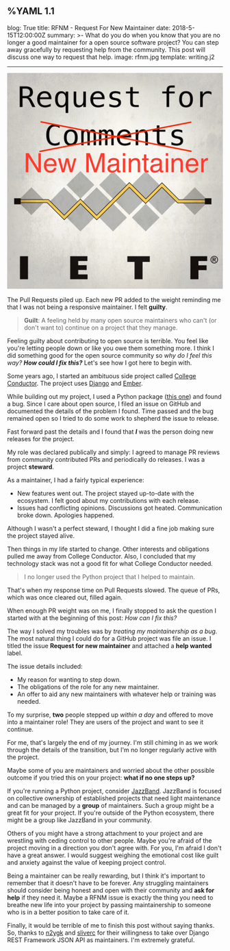 %YAML 1.1
---
blog: True
title: RFNM - Request For New Maintainer
date: 2018-5-15T12:00:00Z
summary: >-
  What do you do
  when you know
  that you are no longer a good maintainer
  for a open source software project?
  You can step away gracefully
  by requesting help
  from the community.
  This post will discuss one way to request that help.
image: rfnm.jpg
template: writing.j2

---

<img class='book' src='rfnm.jpg' alt="Request For New Maintainer">

The Pull Requests piled up.
Each new PR added to the weight reminding me
that I was not being a responsive maintainer.
I felt **guilty**.

> **Guilt**: A feeling held by many open source maintainers
> who can't (or don't want to) continue
> on a project
> that they manage.

Feeling guilty about contributing to open source is terrible.
You feel like you're letting people down
or like you owe them something more.
I think I did something good for the open source community
so *why do I feel this way?*
***How could I fix this?***
Let's see how I got here to begin with.

Some years ago,
I started an ambituous side project
called [College Conductor](https://www.collegeconductor.com/).
The project uses [Django](https://www.djangoproject.com/)
and [Ember](https://emberjs.com/).

While building out my project,
I used a Python package
([this one](http://django-rest-framework-json-api.readthedocs.io/en/stable/))
and found a bug.
Since I care about open source,
I filed an issue on GitHub
and documented the details
of the problem I found.
Time passed
and the bug remained open
so I tried to do some work to shepherd the issue to release.

Fast forward past the details
and I found that ***I*** was the person doing new releases
for the project.

My role was declared publically
and simply:
I agreed to manage PR reviews
from community contributed PRs
and periodically do releases.
I was a project **steward**.

As a maintainer, I had a fairly typical experience:

* New features went out.
  The project stayed up-to-date
  with the ecosystem.
  I felt good about my contributions
  with each release.
* Issues had conflicting opinions.
  Discussions got heated.
  Communication broke down.
  Apologies happened.

Although I wasn't a perfect steward,
I thought I did a fine job making sure the project stayed alive.

Then things in my life started to change.
Other interests and obligations pulled me away
from College Conductor.
Also, I concluded
that my technology stack was not a good fit
for what College Conductor needed.

> I no longer used the Python project
that I helped to maintain.

That's when my response time on Pull Requests slowed.
The queue of PRs, which was once cleared out, filled again.

When enough PR weight was on me,
I finally stopped to ask the question I started with
at the beginning
of this post:
*How can I fix this?*

The way I solved my troubles was by *treating my maintainership
as a bug.*
The most natural thing I could do
for a GitHub project
was file an issue.
I titled the issue **Request for new maintainer**
and attached a **help wanted** label.

The issue details included:

* My reason for wanting to step down.
* The obligations of the role
  for any new maintainer.
* An offer to aid any new maintainers
  with whatever help or training was needed.

To my surprise,
**two** people stepped up
*within a day*
and offered to move into a maintainer role!
They are users of the project
and want to see it continue.

For me,
that's largely the end of my journey.
I'm still chiming in
as we work through the details
of the transition,
but I'm no longer regularly active
with the project.

Maybe some of you are maintainers
and worried about the other possible outcome
if you tried this
on your project:
**what if no one steps up?**

If you're running a Python project,
consider [JazzBand](https://jazzband.co/).
JazzBand is focused
on collective ownership
of established projects
that need light maintenance
and can be managed
by a **group**
of maintainers.
Such a group might be a great fit
for your project.
If you're outside
of the Python ecosystem,
there might be a group
like JazzBand
in your community.

Others of you might have a strong attachment
to your project
and are wrestling
with ceding control
to other people.
Maybe you're afraid of the project moving
in a direction you don't agree with.
For you,
I'm afraid I don't have a great answer.
I would suggest weighing the emotional cost
like guilt and anxiety
against the value of keeping project control.

Being a maintainer can be really rewarding,
but I think it's important to remember
that it doesn't have to be forever.
Any struggling maintainers should consider being honest and open
with their community
and **ask for help**
if they need it.
Maybe a RFNM issue is exactly the thing you need
to breathe new life
into your project
by passing maintainership
to someone who is in a better position
to take care of it.

Finally,
it would be terrible of me
to finish this post
without saying thanks.
So,
thanks to
[n2ygk](https://github.com/n2ygk)
and [sliverc](https://github.com/sliverc)
for their willingness
to take over Django REST Framework JSON API
as maintainers.
I'm extremely grateful.
